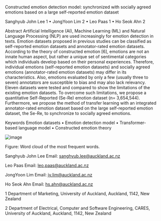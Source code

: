 Constructed emotion detection model: synchronized with socially agreed emotions based on a large self-reported emotion dataset

Sanghyub John Lee 1   • JongYoon Lim 2   • Leo Paas 1   • Ho Seok Ahn 2  

Abstract
Artificial Intelligence (AI), Machine Learning (ML) and Natural Language Processing (NLP) are used increasingly for emotion detection in texts. Emotion datasets proposed in previous studies can be classified as self-reported emotion datasets and annotator-rated emotion datasets. According to the theory of constructed emotion [6], emotions are not an innate human aspect, but rather a unique set of sentimental categories which individuals develop based on their personal experiences. Therefore, individual emotions (self-reported emotion datasets) and socially agreed emotions (annotator-rated emotion datasets) may differ in its characteristics. Also, emotions evaluated by only a few (usually three to seven) annotators are susceptible to bias and may also lack relevancy. Eleven datasets were tested and compared to show the limitations of the existing emotion datasets. To overcome such limitations, we propose a quantitative Self-Reported (Se-Re) emotion dataset (n= 3,654,544). Furthermore, we propose the method of transfer learning with an integrated annotator-rated emotion dataset based on the large self-reported emotion dataset, the Se-Re, to synchronize to socially agreed emotions.

Keywords Emotion datasets • Emotion detection model • Transformer-based language model • Constructed emotion theory 


![image](https://user-images.githubusercontent.com/85970005/156077777-e7d5850a-13bf-4661-a6f8-d6a7f6796262.png)

Figure: Word cloud of the most frequent words.

Sanghyub John Lee
Email: sanghyub.lee@auckland.ac.nz

Leo Paas
Email: leo.paas@auckland.ac.nz

JongYoon Lim
Email: jy.lim@auckland.ac.nz

Ho Seok Ahn
Email: hs.ahn@auckland.ac.nz

1    Department   of   Marketing, University of Auckland, Auckland, 1142, New Zealand

2    Department of Electrical, Computer and Software Engineering, CARES, University of Auckland, Auckland, 1142, New Zealand
